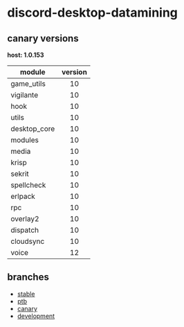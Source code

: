 # discord-desktop-datamining

## canary versions

**host: 1.0.153**

| module | version |
| ------ | :-----: |
| game_utils | 10 |
| vigilante | 10 |
| hook | 10 |
| utils | 10 |
| desktop_core | 10 |
| modules | 10 |
| media | 10 |
| krisp | 10 |
| sekrit | 10 |
| spellcheck | 10 |
| erlpack | 10 |
| rpc | 10 |
| overlay2 | 10 |
| dispatch | 10 |
| cloudsync | 10 |
| voice | 12 |

## branches

- [stable](https://github.com/OpenAsar/discord-desktop-datamining/tree/stable)
- [ptb](https://github.com/OpenAsar/discord-desktop-datamining/tree/ptb)
- [canary](https://github.com/OpenAsar/discord-desktop-datamining/tree/canary)
- [development](https://github.com/OpenAsar/discord-desktop-datamining/tree/development)